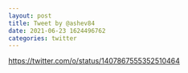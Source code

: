 ```yaml
--- 
layout: post 
title: Tweet by @ashev84 
date: 2021-06-23 1624496762 
categories: twitter 
--- 
```

https://twitter.com/o/status/1407867555352510464